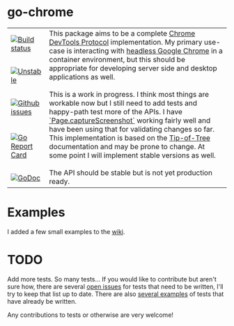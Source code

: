 # go-chrome
<table>
<tr>
	<td>
		<a href="https://travis-ci.org/mkenney/go-chrome"><img src="https://travis-ci.org/mkenney/go-chrome.svg?branch=master" alt="Build status"></a>
	</td>
	<td rowspan="5">
		This package aims to be a complete <a href="https://chromedevtools.github.io/devtools-protocol/">Chrome DevTools Protocol</a> implementation. My primary use-case is interacting with <a href="https://developers.google.com/web/updates/2017/04/headless-chrome">headless Google Chrome</a> in a container environment, but this should be appropriate for developing server side and desktop applications as well.
		<br /><br />
		This is a work in progress. I think most things are workable now but I still need to add tests and happy-path test more of the APIs. I have <a href="https://chromedevtools.github.io/devtools-protocol/tot/Page/#method-captureScreenshot">`Page.captureScreenshot`</a> working fairly well and have been using that for validating changes so far. This implementation is based on the <a href="https://chromedevtools.github.io/devtools-protocol/tot/">Tip-of-Tree</a> documentation and may be prone to change. At some point I will implement stable versions as well.
		<br /><br />
		The API should be stable but is not yet production ready.
	</td>
</tr>
<tr>
	<td>
		<a href="https://github.com/mkenney/stability-badges#unstable"><img src="https://img.shields.io/badge/stability-unstable-yellow.svg" alt="Unstable"></a>
	</td>
</tr>
<tr>
	<td>
		<a href="https://github.com/mkenney/go-chrome/issues"><img src="https://img.shields.io/github/issues-raw/mkenney/go-chrome.svg" alt="Github issues"></a>
	</td>
</tr>
<tr>
	<td>
		<a href="https://goreportcard.com/report/github.com/mkenney/go-chrome"><img src="https://goreportcard.com/badge/github.com/mkenney/go-chrome" alt="Go Report Card"></a>
	</td>
</tr>
<tr>
	<td>
		<a href="https://godoc.org/github.com/mkenney/go-chrome"><img src="https://godoc.org/github.com/mkenney/go-chrome?status.svg" alt="GoDoc"></a>
	</td>
</tr>
</table>

# Examples

I added a few small examples to the [wiki](https://github.com/mkenney/go-chrome/wiki).

# TODO

Add more tests. So many tests... If you would like to contribute but aren't sure how, there are several [open issues](https://github.com/mkenney/go-chrome/issues?q=is%3Aopen+is%3Aissue+project%3Amkenney%2Fgo-chrome%2F1) for tests that need to be written, I'll try to keep that list up to date. There are also [several examples](https://github.com/mkenney/go-chrome/blob/master/socket/protocol.animation_test.go) of tests that have already be written.

Any contributions to tests or otherwise are very welcome!

